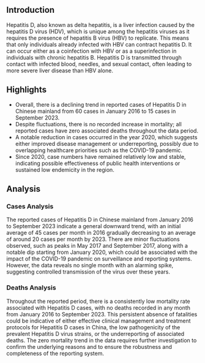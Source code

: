 ## Introduction

Hepatitis D, also known as delta hepatitis, is a liver infection caused by the hepatitis D virus (HDV), which is unique among the hepatitis viruses as it requires the presence of hepatitis B virus (HBV) to replicate. This means that only individuals already infected with HBV can contract hepatitis D. It can occur either as a coinfection with HBV or as a superinfection in individuals with chronic hepatitis B. Hepatitis D is transmitted through contact with infected blood, needles, and sexual contact, often leading to more severe liver disease than HBV alone.

## Highlights

- Overall, there is a declining trend in reported cases of Hepatitis D in Chinese mainland from 60 cases in January 2016 to 15 cases in September 2023. <br/>
- Despite fluctuations, there is no recorded increase in mortality; all reported cases have zero associated deaths throughout the data period. <br/>
- A notable reduction in cases occurred in the year 2020, which suggests either improved disease management or underreporting, possibly due to overlapping healthcare priorities such as the COVID-19 pandemic. <br/>
- Since 2020, case numbers have remained relatively low and stable, indicating possible effectiveness of public health interventions or sustained low endemicity in the region. <br/>

## Analysis

### Cases Analysis

The reported cases of Hepatitis D in Chinese mainland from January 2016 to September 2023 indicate a general downward trend, with an initial average of 45 cases per month in 2016 gradually decreasing to an average of around 20 cases per month by 2023. There are minor fluctuations observed, such as peaks in May 2017 and September 2017, along with a notable dip starting from January 2020, which could be associated with the impact of the COVID-19 pandemic on surveillance and reporting systems. However, the data reveals no single month with an alarming spike, suggesting controlled transmission of the virus over these years.

### Deaths Analysis

Throughout the reported period, there is a consistently low mortality rate associated with Hepatitis D cases, with no deaths recorded in any month from January 2016 to September 2023. This persistent absence of fatalities could be indicative of either effective clinical management and treatment protocols for Hepatitis D cases in China, the low pathogenicity of the prevalent Hepatitis D virus strains, or the underreporting of associated deaths. The zero mortality trend in the data requires further investigation to confirm the underlying reasons and to ensure the robustness and completeness of the reporting system.
